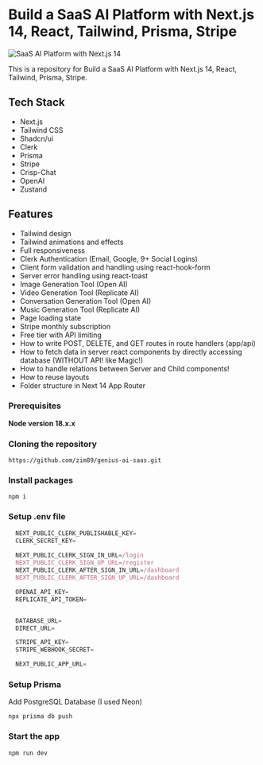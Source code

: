 # Build a SaaS AI Platform with Next.js 14, React, Tailwind, Prisma, Stripe

![SaaS AI Platform with Next.js 14](https://github.com/zim89/genius-ai-saas/src/assets/images/genius-poster.png)

This is a repository for Build a SaaS AI Platform with Next.js 14, React, Tailwind, Prisma, Stripe.

## Tech Stack

- Next.js
- Tailwind CSS
- Shadcn/ui
- Clerk
- Prisma
- Stripe
- Crisp-Chat
- OpenAI
- Zustand

## Features

- Tailwind design
- Tailwind animations and effects
- Full responsiveness
- Clerk Authentication (Email, Google, 9+ Social Logins)
- Client form validation and handling using react-hook-form
- Server error handling using react-toast
- Image Generation Tool (Open AI)
- Video Generation Tool (Replicate AI)
- Conversation Generation Tool (Open AI)
- Music Generation Tool (Replicate AI)
- Page loading state
- Stripe monthly subscription
- Free tier with API limiting
- How to write POST, DELETE, and GET routes in route handlers (app/api)
- How to fetch data in server react components by directly accessing database (WITHOUT API! like Magic!)
- How to handle relations between Server and Child components!
- How to reuse layouts
- Folder structure in Next 14 App Router

### Prerequisites

**Node version 18.x.x**

### Cloning the repository

```shell
https://github.com/zim89/genius-ai-saas.git
```

### Install packages

```shell
npm i
```

### Setup .env file


```js
  NEXT_PUBLIC_CLERK_PUBLISHABLE_KEY= 
  CLERK_SECRET_KEY= 
    
  NEXT_PUBLIC_CLERK_SIGN_IN_URL=/login
  NEXT_PUBLIC_CLERK_SIGN_UP_URL=/register
  NEXT_PUBLIC_CLERK_AFTER_SIGN_IN_URL=/dashboard
  NEXT_PUBLIC_CLERK_AFTER_SIGN_UP_URL=/dashboard

  OPENAI_API_KEY=
  REPLICATE_API_TOKEN=


  DATABASE_URL=
  DIRECT_URL=

  STRIPE_API_KEY=
  STRIPE_WEBHOOK_SECRET=

  NEXT_PUBLIC_APP_URL=
```

### Setup Prisma

Add PostgreSQL Database (I used Neon)

```shell
npx prisma db push

```

### Start the app

```shell
npm run dev
```

